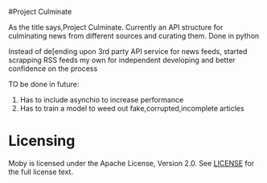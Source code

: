 #Project Culminate

As the title says,Project Culminate.
Currently an API structure for culminating news from different sources and curating them.
Done in python

Instead of de[ending upon  3rd party API service for news feeds, started scrapping RSS feeds my own for independent developing and better confidence on the process


TO be done in future:
1) Has to include asynchio to increase performance
2) Has to train a model to weed out fake,corrupted,incomplete articles


Licensing
=========
Moby is licensed under the Apache License, Version 2.0. See
[LICENSE](https://github.com/arju88nair/projectCulminate/blob/master/LICENSE) for the full
license text.


